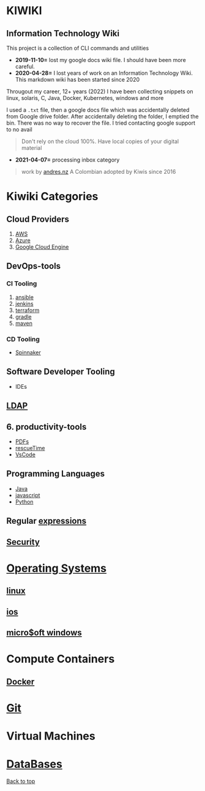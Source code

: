 <h1>KIWIKI</h1>

## Information Technology Wiki
This project is a collection of CLI commands and utilities

- **2019-11-10=** lost my google docs wiki file. I should have been more careful.
- **2020-04-28=** I lost years of work on an Information Technology Wiki. This markdown wiki has been started since 2020

Througout my career, 12+ years (2022) I have been collecting snippets on linux, solaris, C, Java, Docker, Kubernetes, windows and more

I used a `.txt` file, then a google docs file which was accidentally deleted from Google drive folder. After accidentally deleting the folder, I emptied the bin. There was no way to recover the file. I tried contacting google support to no avail

> Don't rely on the cloud 100%. Have local copies of your digital material

- **2021-04-07=** processing inbox category
> work by [andres.nz](www.andres.nz) A Colombian adopted by Kiwis since 2016

# Kiwiki Categories
## Cloud Providers
  1. [AWS](./aws/readme.md)
  2. [Azure](./azure/readme.md)
  3. [Google Cloud Engine](./gce/readme.md)
## DevOps-tools
### CI Tooling
  1. [ansible](./devops-tools/ansible)
  2. [jenkins](./devops-tools/jenkins/)
  3. [terraform](./devops-tools/terraform/)
  4. [gradle](./devops-tools/gradle)
  5. [maven](./devops-tools/maven)
### CD Tooling
  - [Spinnaker](./devops-tools/CD/spinnaker.md)
## Software Developer Tooling
  - IDEs
## [LDAP](./LDAP/)
## 6. productivity-tools
  - [PDFs](./productivity-tools/pdf)
  - [rescueTime](./productivity-tools/rescue-time/)
  - [VsCode](./productivity-tools/vscode-setup/)

## Programming Languages
  - [Java](./programming-languages/java/readme.md)
  - [javascript](./programming-languages/java/readme.md)
  - [Python](./programming-languages/python/readme.md)

## Regular [expressions](./regex/readme.md)
## [Security](./security/)
# [Operating Systems](./operating-systems/readme.md)
## [linux](./operating-systems/linux/readme.md)
## [ios](./operating-systems/ios/readme.md)
## [micro\$oft windows](./operating-systems/windows/readme.md)

# Compute Containers
## [Docker](./containers/readme.md)

# [Git](./git/readme.md)
# Virtual Machines
# [DataBases](./databases/sql.md)

[Back to top](#)